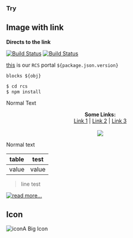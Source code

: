 ### Try
## Image with link

**Directs to the link**

[![Build Status](https://img.shields.io/travis/rust-lang/rust.svg)](https://dillinger.io/)
[![Build Status](https://img.shields.io/travis/monikasuresh/Test/master.svg)](http://apisrv-dashboard-prod-1100.zreem.com/pages/dashboard)

[this](http://apisrv-dashboard-prod-1100.zreem.com/pages/customers/search) is our `RCS` portal `${package.json.version}`
```
blocks ${obj}
```
```sh
$ cd rcs
$ npm install
```

Normal Text

<p align="center">
  <b>Some Links:</b><br>
  <a href="#">Link 1</a> |
  <a href="#">Link 2</a> |
  <a href="#">Link 3</a>
  <br><br>
  <img src="https://i.imgur.com/7fzDETY.png">
</p>

Normal text


|table|test|
|------|------|
|value|value|

> line test

[![read more...]()](http://apisrv-dashboard-prod-1100.zreem.com/pages/customers/search)

## Icon

![icon](http://www.iconshock.com/img_jpg/SOPHISTIQUE/communications/jpg/256/car_icon.jpg)A Big Icon
